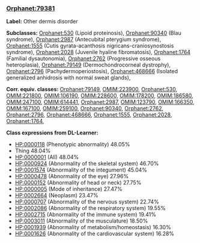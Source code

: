 
### [Orphanet:79381](http://www.orpha.net/ORDO/Orphanet_79381)
**Label:** Other dermis disorder

**Subclasses:** [Orphanet:530](http://www.orpha.net/ORDO/Orphanet_530) (Lipoid proteinosis), [Orphanet:90340](http://www.orpha.net/ORDO/Orphanet_90340) (Blau syndrome), [Orphanet:2987](http://www.orpha.net/ORDO/Orphanet_2987) (Antecubital pterygium syndrome), [Orphanet:1555](http://www.orpha.net/ORDO/Orphanet_1555) (Cutis gyrata-acanthosis nigricans-craniosynostosis syndrome), [Orphanet:2028](http://www.orpha.net/ORDO/Orphanet_2028) (Juvenile hyaline fibromatosis), [Orphanet:1764](http://www.orpha.net/ORDO/Orphanet_1764) (Familial dysautonomia), [Orphanet:2762](http://www.orpha.net/ORDO/Orphanet_2762) (Progressive osseous heteroplasia), [Orphanet:79149](http://www.orpha.net/ORDO/Orphanet_79149) (Dermochondrocorneal dystrophy), [Orphanet:2796](http://www.orpha.net/ORDO/Orphanet_2796) (Pachydermoperiostosis), [Orphanet:468666](http://www.orpha.net/ORDO/Orphanet_468666) (Isolated generalized anhidrosis with normal sweat glands), 

**Corr. equiv. classes:** [Orphanet:79149](http://www.orpha.net/ORDO/Orphanet_79149), [OMIM:223900](http://purl.obolibrary.org/obo/OMIM_223900), [Orphanet:530](http://www.orpha.net/ORDO/Orphanet_530), [OMIM:221800](http://purl.obolibrary.org/obo/OMIM_221800), [OMIM:106190](http://purl.obolibrary.org/obo/OMIM_106190), [OMIM:228600](http://purl.obolibrary.org/obo/OMIM_228600), [OMIM:178200](http://purl.obolibrary.org/obo/OMIM_178200), [OMIM:186580](http://purl.obolibrary.org/obo/OMIM_186580), [OMIM:247100](http://purl.obolibrary.org/obo/OMIM_247100), [OMIM:614441](http://purl.obolibrary.org/obo/OMIM_614441), [Orphanet:2987](http://www.orpha.net/ORDO/Orphanet_2987), [OMIM:123790](http://purl.obolibrary.org/obo/OMIM_123790), [OMIM:166350](http://purl.obolibrary.org/obo/OMIM_166350), [OMIM:167100](http://purl.obolibrary.org/obo/OMIM_167100), [OMIM:259100](http://purl.obolibrary.org/obo/OMIM_259100), [Orphanet:90340](http://www.orpha.net/ORDO/Orphanet_90340), [Orphanet:2762](http://www.orpha.net/ORDO/Orphanet_2762), [Orphanet:2796](http://www.orpha.net/ORDO/Orphanet_2796), [Orphanet:468666](http://www.orpha.net/ORDO/Orphanet_468666), [Orphanet:1555](http://www.orpha.net/ORDO/Orphanet_1555), [Orphanet:2028](http://www.orpha.net/ORDO/Orphanet_2028), [Orphanet:1764](http://www.orpha.net/ORDO/Orphanet_1764), 

**Class expressions from DL-Learner:**

- [HP:0000118](http://purl.obolibrary.org/obo/HP_0000118) (Phenotypic abnormality) 48.05%
- Thing 48.04%
- [HP:0000001](http://purl.obolibrary.org/obo/HP_0000001) (All) 48.04%
- [HP:0000924](http://purl.obolibrary.org/obo/HP_0000924) (Abnormality of the skeletal system) 46.70%
- [HP:0001574](http://purl.obolibrary.org/obo/HP_0001574) (Abnormality of the integument) 45.04%
- [HP:0000478](http://purl.obolibrary.org/obo/HP_0000478) (Abnormality of the eye) 27.96%
- [HP:0000152](http://purl.obolibrary.org/obo/HP_0000152) (Abnormality of head or neck) 27.75%
- [HP:0000005](http://purl.obolibrary.org/obo/HP_0000005) (Mode of inheritance) 27.47%
- [HP:0002664](http://purl.obolibrary.org/obo/HP_0002664) (Neoplasm) 23.47%
- [HP:0000707](http://purl.obolibrary.org/obo/HP_0000707) (Abnormality of the nervous system) 22.74%
- [HP:0002086](http://purl.obolibrary.org/obo/HP_0002086) (Abnormality of the respiratory system) 19.55%
- [HP:0002715](http://purl.obolibrary.org/obo/HP_0002715) (Abnormality of the immune system) 19.41%
- [HP:0003011](http://purl.obolibrary.org/obo/HP_0003011) (Abnormality of the musculature) 18.50%
- [HP:0001939](http://purl.obolibrary.org/obo/HP_0001939) (Abnormality of metabolism/homeostasis) 16.30%
- [HP:0001626](http://purl.obolibrary.org/obo/HP_0001626) (Abnormality of the cardiovascular system) 16.28%


